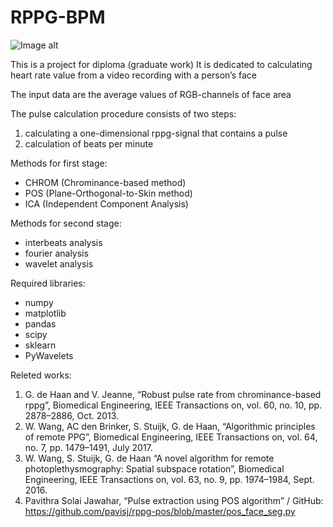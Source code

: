 # RPPG-BPM
![Image alt](https://github.com/ArtemAvanesov/RPPG-BPM/raw/master/principle_of_rppg.JPG)

This is a project for diploma (graduate work)
It is dedicated to calculating heart rate value from a video recording with a person’s face

The input data are the average values of RGB-channels of face area

The pulse calculation procedure consists of two steps:
1) calculating a one-dimensional rppg-signal that contains a pulse
2) calculation of beats per minute

Methods for first stage:
- CHROM (Chrominance-based method)
- POS (Plane-Orthogonal-to-Skin method)
- ICA (Independent Component Analysis)

Methods for second stage:
- interbeats analysis
- fourier analysis
- wavelet analysis

Required libraries:
- numpy
- matplotlib
- pandas
- scipy
- sklearn
- PyWavelets

Releted works:
1.	G. de Haan and V. Jeanne, “Robust pulse rate from chrominance-based rppg”, Biomedical Engineering, IEEE Transactions on, vol. 60, no. 10, pp. 2878–2886, Oct. 2013.
2.	W. Wang, AC den Brinker, S. Stuijk, G. de Haan, “Algorithmic principles of remote PPG”, Biomedical Engineering, IEEE Transactions on, vol. 64, no. 7, pp. 1479–1491, July 2017.
3.	W. Wang, S. Stuijk, G. de Haan “A novel algorithm for remote photoplethysmography: Spatial subspace rotation”, Biomedical Engineering, IEEE Transactions on, vol. 63, no. 9, pp. 1974–1984, Sept. 2016.
4.	Pavithra Solai Jawahar, “Pulse extraction using POS algorithm” / GitHub: https://github.com/pavisj/rppg-pos/blob/master/pos_face_seg.py
